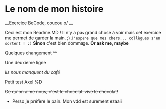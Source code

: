 # Le nom de mon histoire
__Exercice BeCode, coucou o/ __

Ceci est mon Readme.MD ! Il n'y a pas grand chose à voir mais cet exercice me permet de garder la main. ;)
```J'espère que mes chers... collègues s'en sortent ! :)```
__Sinon__ c'est bien dommage. **Or ask me, maybe**


Quelques changement ^^

Une deuxième ligne

_Ils nous manquent du café_  

Petit test Axel %D 

~~Ce qu'on aime nous, c'est le chocolat! vive le chocolat!~~ 

* Perso je préfère le pain.
Mon vdd est surement ezaaii
